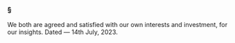 ### §
We both are agreed and satisfied with our own interests and investment, for our insights.
Dated — 14th July, 2023.
